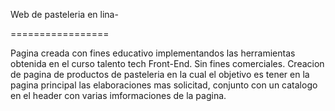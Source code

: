 Web de pasteleria en lina-

=================

Pagina creada con fines educativo implementandos las herramientas obtenida en el curso talento tech Front-End.
Sin fines comerciales.
Creacion de pagina de productos de pasteleria en la cual el objetivo es tener en la pagina principal las elaboraciones
mas solicitad, conjunto con un catalogo en el header con varias imformaciones de la pagina.

